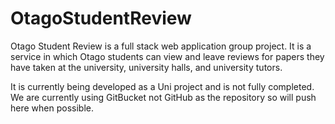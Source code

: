 # OtagoStudentReview
Otago Student Review is a full stack web application group project. It is a service in which Otago students can view and leave reviews for papers they have taken at the university, university halls, and university tutors.

It is currently being developed as a Uni project and is not fully completed. We are currently using GitBucket not GitHub as the repository so will push here when possible.
